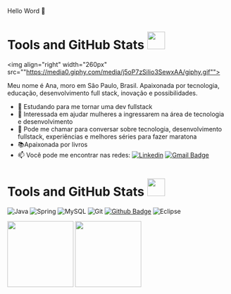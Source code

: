 
Hello Word  👋

# Tools and GitHub Stats <img src="https://media0.giphy.com/media/j5oP7zSilio3SewxAA/giphy.gif" width="40px">
<img align="right" width="260px" src=""https://media0.giphy.com/media/j5oP7zSilio3SewxAA/giphy.gif"">



Meu nome é Ana, moro em São Paulo, Brasil. Apaixonada por tecnologia, educação, desenvolvimento full stack, inovação e possibilidades.
                                                                                                                         


- 🚀 Estudando para me tornar uma dev fullstack                                                                                                                                 
- 💁 Interessada em ajudar mulheres a ingressarem na área de tecnologia e desenvolvimento                                                                                       
- 💬 Pode me chamar para conversar sobre tecnologia, desenvolvimento fullstack, experiências e melhores séries para fazer maratona                                               
- 📚Apaixonada por livros                              
- 📫 Você pode me encontrar nas redes:
[![Linkedin](https://img.shields.io/badge/-LinkedIn-blue?style=flat-square&logo=Linkedin&logoColor=white&link=https://www.linkedin.com/in/vittoria-borotto/)](https://www.linkedin.com/in/ana-livia-tres-7a91aa1a3//)       [![Gmail Badge](https://img.shields.io/badge/-Gmail-c14438?style=flat-square&logo=Gmail&logoColor=white&link=mailto:tresliviaana@gmail.com)](mailto:tresliviaana@gmail.com)

# Tools and GitHub Stats <img src="https://media.giphy.com/media/fvT2uzkzsSWmmkvl5g/giphy.gif" width="40px">
 

![Java](https://camo.githubusercontent.com/e17e119d8c9bb34ac9710be65d35d52a7e04cc260476760305525204df5f34b0/68747470733a2f2f696d672e736869656c64732e696f2f62616467652f2d4a6176612d3030373339363f7374796c653d666c61742d737175617265266c6f676f3d6a617661)
![Spring](https://camo.githubusercontent.com/d8f7e93bdb728c656b784b48c9229b2224067c147978e345773f21c0ac43f324/68747470733a2f2f696d672e736869656c64732e696f2f62616467652f2d537072696e672d3644423333463f7374796c653d666c61742d737175617265266c6f676f3d737072696e67266c6f676f436f6c6f723d7768697465)
![MySQL](https://camo.githubusercontent.com/4eade77f6242a74645c408f1cc48b4c05f3c7c8a74d0bf15c2a1e259e4d357d9/68747470733a2f2f696d672e736869656c64732e696f2f62616467652f2d4d7953514c2d3434373941313f7374796c653d666c61742d737175617265266c6f676f3d6d7973716c266c6f676f436f6c6f723d7768697465)
![Git](https://camo.githubusercontent.com/edd3031a0956c904634f9a394267a6ba61e9a0bb95c9512a1fbc0725b4014d03/68747470733a2f2f696d672e736869656c64732e696f2f62616467652f2d4769742d626c61636b3f7374796c653d666c61742d737175617265266c6f676f3d676974)
[![Github Badge](https://img.shields.io/badge/-Github-000?style=flat-square&logo=Github&logoColor=white&link=https:https://github.com/analivia1709)](https://github.com/analivia1709)
![Eclipse](https://camo.githubusercontent.com/5395fa328395998163ba3ae03e20eb6cd633c2535f4149cc6b2f5fa40113ecaf/68747470733a2f2f696d672e736869656c64732e696f2f62616467652f2d45636c697073652d3243323235353f7374796c653d666c61742d737175617265266c6f676f3d65636c69707365266c6f676f436f6c6f723d7768697465)

<div align="left">
<img height="150em" src="https://github-readme-stats.vercel.app/api/top-langs/?username=analivia1709&exclude_repo=KNN-Image-Classification&show_icons=true&hide_border=true&layout=compact&langs_count=8&theme=tokyonight"/>	
<img height="150em" src="https://github-readme-stats.vercel.app/api?username=analivia1709&show_icons=true&hide_border=true&count_private=true&include_all_commits=true&theme=tokyonight" />
</div>
<!--
